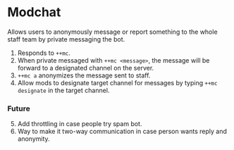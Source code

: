 # Modchat

Allows users to anonymously message or report something to the whole staff team by private messaging the bot.

1. Responds to `++mc`.
2. When private messaged with `++mc <message>`, the message will be forward to a designated channel on the server.
3. `++mc a` anonymizes the message sent to staff.
4. Allow mods to designate target channel for messages by typing `++mc designate` in the target channel.

### Future

5. Add throttling in case people try spam bot.
6. Way to make it two-way communication in case person wants reply and anonymity.
